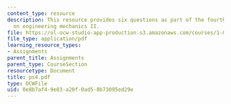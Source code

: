 ```yaml
---
content_type: resource
description: This resource provides six questions as part of the fourth problem set
  on engineering mechanics II.
file: https://ol-ocw-studio-app-production.s3.amazonaws.com/courses/1-060-engineering-mechanics-ii-spring-2006/0e8b7af49e03a20f0ad58b73095ed29e_ps4.pdf
file_type: application/pdf
learning_resource_types:
- Assignments
parent_title: Assignments
parent_type: CourseSection
resourcetype: Document
title: ps4.pdf
type: OCWFile
uid: 0e8b7af4-9e03-a20f-0ad5-8b73095ed29e
---
```


